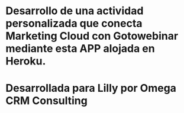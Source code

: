 # Desarrollo de una actividad personalizada que conecta Marketing Cloud con Gotowebinar mediante esta APP alojada en Heroku.

# Desarrollada para Lilly por Omega CRM Consulting
